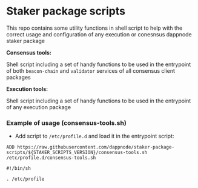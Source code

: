 # Staker package scripts

This repo contains some utility functions in shell script to help with the correct usage and configuration of any execution or conesnsus dappnode staker package

**Consensus tools:**

Shell script including a set of handy functions to be used in the entrypoint of both `beacon-chain` and `validator` services of all consensus client packages

**Execution tools:**

Shell script including a set of handy functions to be used in the entrypoint of any execution package

### Example of usage (consensus-tools.sh)

- Add script to `/etc/profile.d` and load it in the entrypoint script:

```Docker
ADD https://raw.githubusercontent.com/dappnode/staker-package-scripts/${STAKER_SCRIPTS_VERSION}/consensus-tools.sh /etc/profile.d/consensus-tools.sh
```

```Shell
#!/bin/sh

. /etc/profile
```